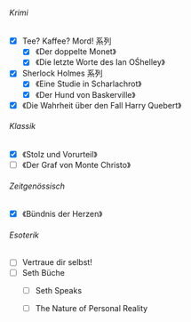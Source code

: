 ###### Krimi

- [x] Tee? Kaffee? Mord! 系列
	- [x] 《Der doppelte Monet》
	- [x] 《Die letzte Worte des Ian OŚhelley》
- [x] Sherlock Holmes 系列
	- [x] 《Eine Studie in Scharlachrot》
	- [x] 《Der Hund von Baskerville》
- [x] 《Die Wahrheit über den Fall Harry Quebert》

###### Klassik

- [x] 《Stolz und Vorurteil》
- [ ] 《Der Graf von Monte Christo》

###### Zeitgenössisch

- [x] 《Bündnis der Herzen》

###### Esoterik

- [ ] Vertraue dir selbst! 
- [ ] Seth Büche
  - [ ] Seth Speaks
  - [ ] The Nature of Personal Reality

